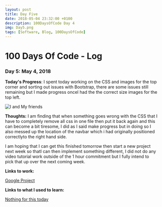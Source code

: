 ```yaml
---
layout: post
title: Day Five
date: 2018-05-04 23:32:00 +0100
description: 100DaysOfCode Day 4
img: Day5.png
tags: [Software, Blog, 100DaysOfCode]
---
```


# 100 Days Of Code - Log 

### Day 5: May 4, 2018

**Today's Progress**: I spent today working on the CSS and images for the top corner and sorting out issues  with Bootstrap, there are some issues still remaining but I made progress onceI had the the correct size images for the top left.

![I and My friends]({{site.baseurl}}/assets/img/GoogleImage.png)

**Thoughts:** I am finding that when something goes wrong with the CSS that I have to completely remove all css in one file then put it back again and this can become a bit tiresome, I did as I said make progress but in doing so I also messed up the location of the navbar which i had originally positioned correctlyto the right hand side.

I am hoping that I can get this finished tomorrow then start a new project next week so thatI can then implement something different, I did not do any video tutorial work outside of the 1 hour commitment but I fully intend to pick that up over the next coming week.

**Links to work:** 

[Google Project](https://github.com/NathanScott85/google/)

**Links to what I used to learn:**

[Nothing for this today]()